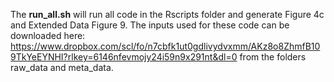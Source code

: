 The **run_all.sh** will run all code in the Rscripts folder and generate Figure 4c and Extended Data Figure 9. 
The inputs used for these code can be downloaded here: https://www.dropbox.com/scl/fo/n7cbfk1ut0gdlivydvxmm/AKz8o8ZhmfB109TkYeEYNHI?rlkey=6146nfevmojy24i59n9x291nt&dl=0 
from the folders raw_data and meta_data.

